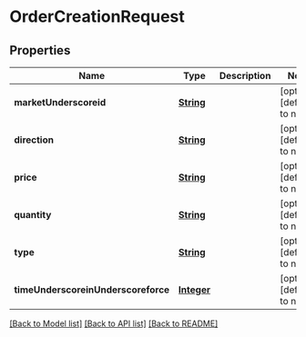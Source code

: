 # OrderCreationRequest

## Properties

| Name                                | Type                      | Description | Notes                       |
| ----------------------------------- | ------------------------- | ----------- | --------------------------- |
| **marketUnderscoreid**              | [**String**](string.md)   |             | [optional][default to null] |
| **direction**                       | [**String**](string.md)   |             | [optional][default to null] |
| **price**                           | [**String**](string.md)   |             | [optional][default to null] |
| **quantity**                        | [**String**](string.md)   |             | [optional][default to null] |
| **type**                            | [**String**](string.md)   |             | [optional][default to null] |
| **timeUnderscoreinUnderscoreforce** | [**Integer**](integer.md) |             | [optional][default to null] |

[[Back to Model list]](../README.md#documentation-for-models) [[Back to API list]](../README.md#documentation-for-api-endpoints) [[Back to README]](../README.md)
